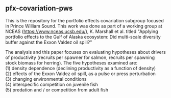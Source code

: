 ## pfx-covariation-pws
This is the repository for the portfolio effects covariation subgroup focused in Prince William Sound. This work was done as part of a working group at NCEAS (https://www.nceas.ucsb.edu/), K. Marshall et al. titled "Applying portfolio effects to the Gulf of Alaska ecosystem: Did multi-scale diversity buffer against the Exxon Valdez oil spill?"

The analysis and this paper focuses on evaluating hypotheses about drivers of productivity (recruits per spawner for salmon, recruits per spawning stock biomass for herring). The five hypotheses examined are:  
(1) density dependence (declining productivity as a function of density)  
(2) effects of the Exxon Valdez oil spill, as a pulse or press perturbation  
(3) changing environmental conditions  
(4) interspecific competition on juvenile fish  
(5) predation and / or competition from adult fish  
